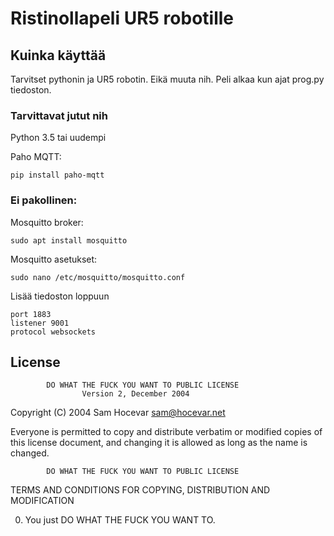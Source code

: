 # Ristinollapeli UR5 robotille


## Kuinka käyttää

Tarvitset pythonin ja UR5 robotin. Eikä muuta nih. Peli alkaa kun ajat prog.py tiedoston. 

### Tarvittavat jutut nih

Python 3.5 tai uudempi

Paho MQTT:

```
pip install paho-mqtt
```
### Ei pakollinen:

Mosquitto broker:

```
sudo apt install mosquitto
```
Mosquitto asetukset:
```
sudo nano /etc/mosquitto/mosquitto.conf
```
Lisää tiedoston loppuun
```
port 1883
listener 9001
protocol websockets
```

## License

            DO WHAT THE FUCK YOU WANT TO PUBLIC LICENSE
                    Version 2, December 2004

 Copyright (C) 2004 Sam Hocevar <sam@hocevar.net>

 Everyone is permitted to copy and distribute verbatim or modified
 copies of this license document, and changing it is allowed as long
 as the name is changed.

            DO WHAT THE FUCK YOU WANT TO PUBLIC LICENSE
   TERMS AND CONDITIONS FOR COPYING, DISTRIBUTION AND MODIFICATION

  0. You just DO WHAT THE FUCK YOU WANT TO.

